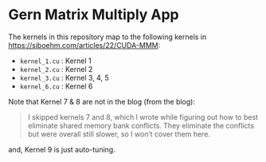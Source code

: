 # Gern Matrix Multiply App

The kernels in this repository map to the following kernels in
https://siboehm.com/articles/22/CUDA-MMM:

- `kernel_1.cu` : Kernel 1
- `kernel_2.cu` : Kernel 2
- `kernel_3.cu` : Kernel 3, 4, 5
- `kernel_6.cu` : Kernel 6


Note that Kernel 7 & 8 are not in the blog (from the blog):

>   I skipped kernels 7 and 8, which I wrote while figuring out how to best eliminate 
    shared memory bank conflicts. They eliminate the conflicts but were overall still 
    slower, so I won’t cover them here.

and, Kernel 9 is just auto-tuning.

